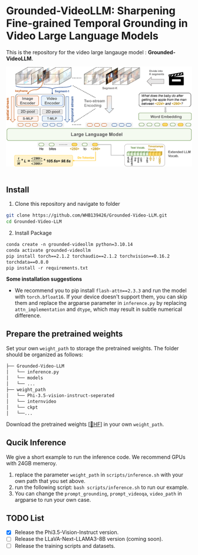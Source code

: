 # Grounded-VideoLLM: Sharpening Fine-grained Temporal Grounding in Video Large Language Models
This is the repository for the video large langauge model : **Grounded-VideoLLM**.
<div align="center">
  <img src="model.png"/>
</div><br/>

## Install
1. Clone this repository and navigate to folder
```bash
git clone https://github.com/WHB139426/Grounded-Video-LLM.git
cd Grounded-Video-LLM
```

2. Install Package
```Shell
conda create -n grounded-videollm python=3.10.14
conda activate grounded-videollm
pip install torch==2.1.2 torchaudio==2.1.2 torchvision==0.16.2 torchdata==0.8.0
pip install -r requirements.txt
```

**Some installation suggestions**
- We recommend you to pip install `flash-attn==2.3.3` and run the model with `torch.bfloat16`. If your device doesn't support them, you can skip them and replace the argparse parameter in `inference.py` by replacing `attn_implementation` and `dtype`, which may result in subtle numerical difference.

## Prepare the pretrained weights

Set your own `weight_path` to storage the pretrained weights. The folder should be organized as follows: 
```
├── Grounded-Video-LLM
│   └── inference.py
│   └── models
│   └── ...
├── weight_path
│   └── Phi-3.5-vision-instruct-seperated
│   └── internvideo
│   └── ckpt
│   └──...
```
Download the pretrained weights [[🤗HF](https://huggingface.co/WHB139426/Grounded-Video-LLM/tree/main)] in your own `weight_path`. 

## Qucik Inference
We give a short example to run the inference code. We recommend GPUs with 24GB memeroy.
1. replace the parameter `weight_path` in `scripts/inference.sh` with your own path that you set above.
2. run the following script: `bash scripts/inference.sh` to run our example.
3. You can change the `prompt_grounding`, `prompt_videoqa`, `video_path` in argparse to run your own case.

## TODO List
- [x] Release the Phi3.5-Vision-Instruct version.
- [ ] Release the LLaVA-Next-LLAMA3-8B version (coming soon).
- [ ] Release the training scripts and datasets.